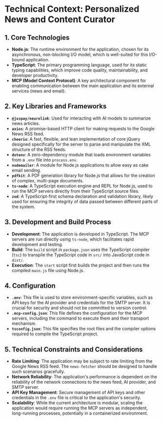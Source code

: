 # Technical Context: Personalized News and Content Curator

## 1. Core Technologies

-   **Node.js**: The runtime environment for the application, chosen for its asynchronous, non-blocking I/O model, which is well-suited for this I/O-bound application.
-   **TypeScript**: The primary programming language, used for its static typing capabilities, which improve code quality, maintainability, and developer productivity.
-   **MCP (Model Context Protocol)**: A key architectural component for enabling communication between the main application and its external services (news and email).

## 2. Key Libraries and Frameworks

-   **`@juspay/neurolink`**: Used for interacting with AI models to summarize news articles.
-   **`axios`**: A promise-based HTTP client for making requests to the Google News RSS feed.
-   **`cheerio`**: A fast, flexible, and lean implementation of core jQuery designed specifically for the server to parse and manipulate the XML structure of the RSS feeds.
-   **`dotenv`**: A zero-dependency module that loads environment variables from a `.env` file into `process.env`.
-   **`nodemailer`**: A module for Node.js applications to allow easy as cake email sending.
-   **`pdfkit`**: A PDF generation library for Node.js that allows for the creation of complex, multi-page documents.
-   **`ts-node`**: A TypeScript execution engine and REPL for Node.js, used to run the MCP servers directly from their TypeScript source files.
-   **`zod`**: A TypeScript-first schema declaration and validation library, likely used for ensuring the integrity of data passed between different parts of the system.

## 3. Development and Build Process

-   **Development**: The application is developed in TypeScript. The MCP servers are run directly using `ts-node`, which facilitates rapid development and testing.
-   **Build**: The `build` script in `package.json` uses the TypeScript compiler (`tsc`) to transpile the TypeScript code in `src/` into JavaScript code in `dist/`.
-   **Execution**: The `start` script first builds the project and then runs the compiled `main.js` file using Node.js.

## 4. Configuration

-   **`.env`**: This file is used to store environment-specific variables, such as API keys for the AI provider and credentials for the SMTP server. It is crucial for security and should not be committed to version control.
-   **`.mcp-config.json`**: This file defines the configuration for the MCP servers, including the command to execute them and their transport mechanism.
-   **`tsconfig.json`**: This file specifies the root files and the compiler options required to compile the TypeScript project.

## 5. Technical Constraints and Considerations

-   **Rate Limiting**: The application may be subject to rate limiting from the Google News RSS feed. The `news-fetcher` should be designed to handle such scenarios gracefully.
-   **Network Reliability**: The application's performance is dependent on the reliability of the network connections to the news feed, AI provider, and SMTP server.
-   **API Key Management**: Secure management of API keys and other credentials in the `.env` file is critical to the application's security.
-   **Scalability**: While the current architecture is modular, scaling the application would require running the MCP servers as independent, long-running processes, potentially in a containerized environment.
